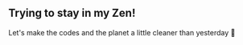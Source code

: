 ## Trying to stay in my Zen!
 Let's make the codes and the planet a little cleaner than yesterday 🌱
<!--  ![piedpipr's github stats](https://github-readme-stats.vercel.app/api?username=piedpipr&count_private=true) -->


<!--
**piedpipr/piedpipr** is a ✨ _special_ ✨ repository because its `README.md` (this file) appears on your GitHub profile.

Here are some ideas to get you started:

- 🔭 I’m currently working on ...
- 🌱 I’m currently learning ...
- 👯 I’m looking to collaborate on ...
- 🤔 I’m looking for help with ...
- 💬 Ask me about ...
- 📫 How to reach me: ...
- 😄 Pronouns: ...
- ⚡ Fun fact: ...
-->

